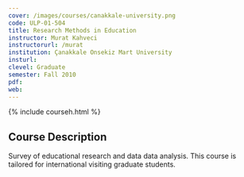 ```yaml
---
cover: /images/courses/canakkale-university.png
code: ULP-01-504
title: Research Methods in Education
instructor: Murat Kahveci
instructorurl: /murat
institution: Çanakkale Onsekiz Mart University
insturl:
clevel: Graduate
semester: Fall 2010
pdf:
web:
---
```

{% include courseh.html %}

## Course Description

Survey of educational research and data data analysis. This course is tailored for international visiting graduate students.
